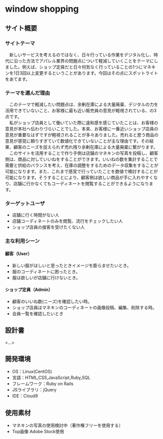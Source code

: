 # window shopping


## サイト概要
### サイトテーマ
　新しいサービスを考えるのではなく、日々行っている作業をデジタル化し、時代に沿った方法でアパレル業界の問題点について軽減していくことをテーマにしました。例えば、ショップ定員だと日々何気なく行っていることの1つにマネキンを1日3回以上変更するということがあります。今回はその点にスポットライトをあてます。

### テーマを選んだ理由
 　このテーマで軽減したい問題点は、余剰在庫による大量廃棄、デジタルの力を活用できていないこと、お客様に最も近い販売員の意見が軽視されている、の3点です。<br>
 　私がショップ店員として働いていた際に違和感を感じていたことは、お客様の意見が本社へ伝わりづらいことでした。本来、お客様に一番近いショップ店員の意見が重要なはずですが軽視されることが多々ありました。売れると思う商品の意見が感覚に頼りすぎていて数値化できていないことが主な理由です。その結果、顧客のニーズを捉えられず売れ残り余剰在庫による大量廃棄に繋がります。<br>
　このサイトを活用することで作り手側は店舗のマネキンの写真を投稿し、顧客側は、商品に対していいねをすることができます。いいねの数を集計することで需要と供給のバランスを考え、在庫の調整をするためのデータ収集をすることが可能になります。また、これまで感覚で行っていたことを数値で検討することが可能になります。そうすることにより、顧客側は欲しい商品が手に入れやすくなり、店舗に行かなくてもコーディネートを閲覧することができるようになります。


### ターゲットユーザ
- 店舗に行く時間がない人
- 店舗コーディネートのみを閲覧、流行をチェックしたい人
- ショップ店員の接客を受けたくない人


### 主な利用シーン
#### 顧客（User）
- 新しい服がほしいと思ったときイメージを膨らませたいとき。
- 服のコーディネートに困ったとき。
- 服は欲しいが店舗に行けないとき。

#### ショップ定員（Admin）
- 顧客のいいね数(ニーズ)を確認したい時。
- ショップ店員はマネキンのコーディネートの画像投稿、編集、削除する時。
- 会員一覧を確認したいとき

## 設計書
<...>

## 開発環境
- OS：Linux(CentOS)
- 言語：HTML,CSS,JavaScript,Ruby,SQL
- フレームワーク：Ruby on Rails
- JSライブラリ：jQuery
- IDE：Cloud9

## 使用素材
- マネキンの写真の使用検討中（著作権フリーを使用する）
- Top画像 Adobe Stock使用
